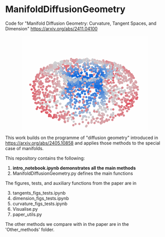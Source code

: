 # ManifoldDiffusionGeometry

Code for "Manifold Diffusion Geometry: Curvature, Tangent Spaces, and Dimension"
https://arxiv.org/abs/2411.04100

<div style="display: flex; justify-content: center; gap: 10px;">
    <img src="https://github.com/Iolo-Jones/ManifoldDiffusionGeometry/blob/main/scalar_gif.gif" width="400px" />
</div>

This work builds on the programme of "diffusion geometry" introduced in https://arxiv.org/abs/2405.10858 and applies those methods to the special case of manifolds.

This repository contains the following:

1. **intro_notebook.ipynb demonstrates all the main methods**
2. ManifoldDiffusionGeometry.py defines the main functions

The figures, tests, and auxiliary functions from the paper are in

3. tangents_figs_tests.ipynb
4. dimension_figs_tests.ipynb
6. curvature_figs_tests.ipynb
7. Visualise.py
8. paper_utils.py

The other methods we compare with in the paper are in the 'Other_methods' folder.
